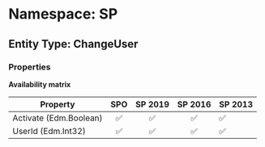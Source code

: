 # Namespace: SP

## Entity Type: ChangeUser

### Properties

**Availability matrix**

Property | SPO | SP 2019 | SP 2016 | SP 2013
----------|:---:|:-------:|:-------:|:-------
Activate (Edm.Boolean) | ✅ | ✅ | ✅ | ✅
UserId (Edm.Int32) | ✅ | ✅ | ✅ | ✅

